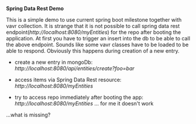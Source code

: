 
**Spring Data Rest Demo**

This is a simple demo to use current spring boot milestone together with vavr collection.
It is strange that it is not possible to call spring data rest endpoint(_http://localhost:8080/myEntities_) for the repo after booting the application.
At first you have to trigger an insert into the db to be able to call the above endpoint. Sounds like some vavr classes have to be loaded to be able to respond.
Obviously this happens during creation of a new entry.

* create a new entry in mongoDb:
_http://localhost:8080/api/entities/create?foo=bar_

* access items via Spring Data Rest resource:
_http://localhost:8080/myEntities_

* try to access repo immediately after booting the app: _http://localhost:8080/myEntities_ ... for me it doesn't work


...what is missing?
